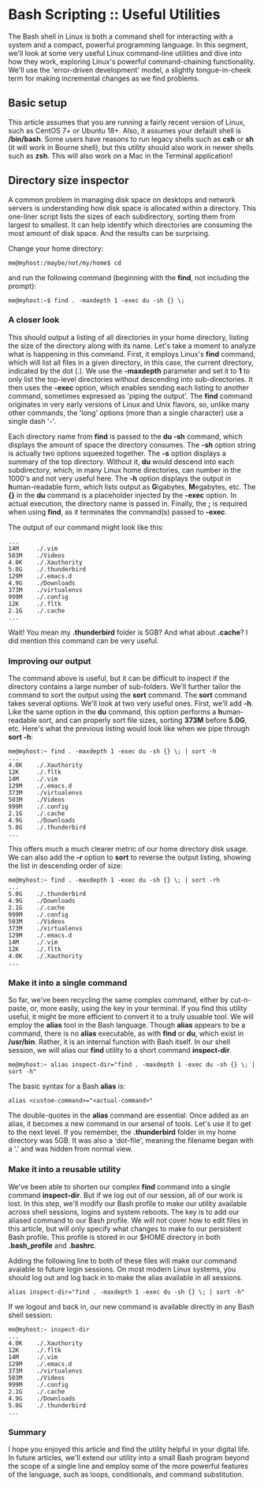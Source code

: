 # Bash Scripting :: Useful Utilities

The Bash shell in Linux is both a command shell for interacting with a system and a compact, powerful programming language. In this segment, we'll look at some very useful Linux command-line utilities and dive into how they work, exploring Linux's powerful command-chaining functionality. We'll use the 'error-driven development' model, a slightly tongue-in-cheek term for making incremental changes as we find problems.

## Basic setup
This article assumes that you are running a fairly recent version of Linux, such as CentOS 7+ or Ubuntu 18+. Also, it assumes your default shell is **/bin/bash**. Some users have reasons to run legacy shells such as **csh** or **sh** (it will work in Bourne shell), but this utility should also work in newer shells such as **zsh**. This will also work on a Mac in the Terminal application!

## Directory size inspector

A common problem in managing disk space on desktops and network servers is understanding how disk space is allocated within a directory. This one-liner script lists the sizes of each subdirectory, sorting them from largest to smallest. It can help identify which directories are consuming the most amount of disk space. And the results can be surprising.

Change your home directory:

```
me@myhost:/maybe/not/my/home$ cd
```

and run the following command (beginning with the **find**, not including the prompt):

```
me@myhost:~$ find . -maxdepth 1 -exec du -sh {} \;
```

### A closer look

This should output a listing of all directories in your home directory, listing the size of the directory along with its name. Let's take a moment to analyze what is happening in this command. First, it employs Linux's **find** command, which will list all files in a given directory, in this case, the current directory, indicated by the dot (.). We use the **-maxdepth** parameter and set it to **1** to only list the top-level directories without descending into sub-directories. It then uses the **-exec** option, which enables sending each listing to another command, sometimes expressed as 'piping the output'. The **find** command originates in very early versions of Linux and Unix flavors, so, unlike many other commands, the 'long' options (more than a single character) use a single dash '-'.

Each directory name from **find** is passed to the **du -sh** command, which displays the amount of space the directory consumes. The **-sh** option string is actually two options squeezed together. The **-s** option displays a summary of the top directory. Without it, **du** would descend into each subdirectory, which, in many Linux home directories, can number in the 1000's and not very useful here. The **-h** option displays the output in **h**uman-readable form, which lists output as **G**igabytes, **M**egabytes, etc. The **{}** in the **du** command is a placeholder injected by the **-exec** option. In actual execution, the directory name is passed in. Finally, the **\;** is required when using **find**, as it terminates the command(s) passed to **-exec**.

The output of our command might look like this:

```
...
14M     ./.vim
503M    ./Videos
4.0K    ./.Xauthority
5.0G    ./.thunderbird
129M    ./.emacs.d
4.9G    ./Downloads
373M    ./virtualenvs
999M    ./.config
12K     ./.fltk
2.1G    ./.cache
...
```

Wait! You mean my **.thunderbird** folder is 5GB? And what about **.cache**? I did mention this command can be very useful.

### Improving our output

The command above is useful, but it can be difficult to inspect if the directory contains a large number of sub-folders. We'll further tailor the command to sort the output using the **sort** command. The **sort** command takes several options. We'll look at two very useful ones. First, we'll add **-h**. Like the same option in the **du** command, this option performs a **h**uman-readable sort, and can properly sort file sizes, sorting **373M** before **5.0G**, etc. Here's what the previous listing would look like when we pipe through **sort -h**:

```
me@myhost:~ find . -maxdepth 1 -exec du -sh {} \; | sort -h
...
4.0K    ./.Xauthority
12K     ./.fltk
14M     ./.vim
129M    ./.emacs.d
373M    ./virtualenvs
503M    ./Videos
999M    ./.config
2.1G    ./.cache
4.9G    ./Downloads
5.0G    ./.thunderbird
...
```

This offers much a much clearer metric of our home directory disk usage. We can also add the **-r** option to **sort** to reverse the output listing, showing the list in descending order of size:

```
me@myhost:~ find . -maxdepth 1 -exec du -sh {} \; | sort -rh
...
5.0G    ./.thunderbird
4.9G    ./Downloads
2.1G    ./.cache
999M    ./.config
503M    ./Videos
373M    ./virtualenvs
129M    ./.emacs.d
14M     ./.vim
12K     ./.fltk
4.0K    ./.Xauthority
...
```

### Make it into a single command

So far, we've been recycling the same complex command, either by cut-n-paste, or, more easily, using the  <UP-ARROW> key in your terminal. If you find this utility useful, it might be more efficient to convert it to a truly usuable tool. We will employ the **alias** tool in the Bash language. Though **alias** appears to be a command, there is no **alias** executable, as with **find** or **du**, which exist in **/usr/bin**. Rather, it is an internal function with Bash itself. In our shell session, we will alias our **find** utility to a short command **inspect-dir**.

```
me@myhost:~ alias inspect-dir="find . -maxdepth 1 -exec du -sh {} \; | sort -h"
```

The basic syntax for a Bash **alias** is:
```
alias <custom-command>="<actual-command>"
```

The double-quotes in the **alias** command are essential. Once added as an alias, it becomes a new command in our arsenal of tools. Let's use it to get to the next level. If you remember, the **.thunderbird** folder in my home directory was 5GB. It was also a 'dot-file', meaning the filename began with a '.' and was hidden from normal view.

### Make it into a reusable utility

We've been able to shorten our complex **find** command into a single command **inspect-dir**. But if we log out of our session, all of our work is lost. In this step, we'll modify our Bash profile to make our utility available across shell sessions, logins and system reboots. The key is to add our aliased command to our Bash profile. We will not cover how to edit files in this article, but will only specify what changes to make to our persistent Bash profile. This profile is stored in our $HOME directory in both **.bash_profile** and **.bashrc**.

Adding the following line to both of these files will make our command avaiable to future login sessions. On most modern Linux systems, you should log out and log back in to make the alias available in all sessions.

```
alias inspect-dir="find . -maxdepth 1 -exec du -sh {} \; | sort -h"
```

If we logout and back in, our new command is available directly in any Bash shell session:

```
me@myhost:~ inspect-dir
...
4.0K    ./.Xauthority
12K     ./.fltk
14M     ./.vim
129M    ./.emacs.d
373M    ./virtualenvs
503M    ./Videos
999M    ./.config
2.1G    ./.cache
4.9G    ./Downloads
5.0G    ./.thunderbird
...
```

### Summary
I hope you enjoyed this article and find the utility helpful in your digital life. In future articles, we'll extend our utility into a small Bash program beyond the scope of a single line and employ some of the more powerful features of the language, such as loops, conditionals, and command substitution.